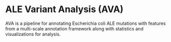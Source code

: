 # ALE Variant Analysis (AVA)
AVA is a pipeline for annotating Escherichia coli ALE mutations with features from a multi-scale annotation framework along with statistics and visualizations for analysis.
